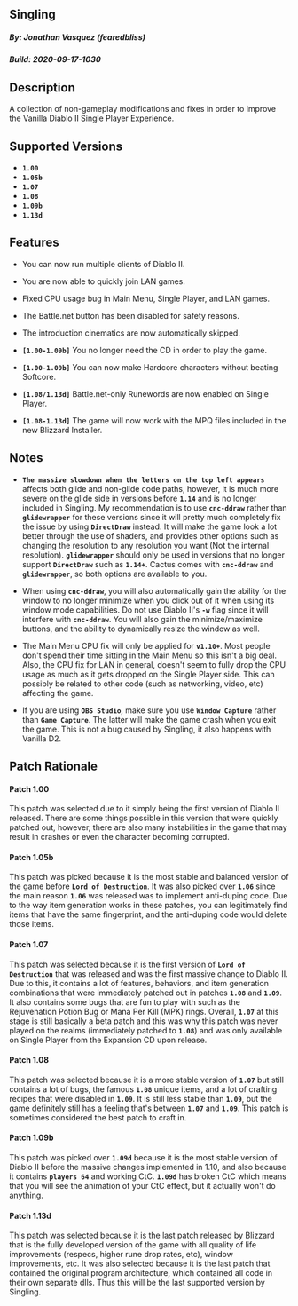 ## Singling
##### By: Jonathan Vasquez (fearedbliss)
##### Build: 2020-09-17-1030

## Description

A collection of non-gameplay modifications and fixes in
order to improve the Vanilla Diablo II Single Player Experience.

## Supported Versions

- **`1.00`**
- **`1.05b`**
- **`1.07`**
- **`1.08`**
- **`1.09b`**
- **`1.13d`**

## Features

- You can now run multiple clients of Diablo II.
- You are now able to quickly join LAN games.
- Fixed CPU usage bug in Main Menu, Single Player, and LAN games.
- The Battle.net button has been disabled for safety reasons.
- The introduction cinematics are now automatically skipped.

- **`[1.00-1.09b]`** You no longer need the CD in order to play the game.
- **`[1.00-1.09b]`** You can now make Hardcore characters without beating Softcore.

- **`[1.08/1.13d]`** Battle.net-only Runewords are now enabled on Single Player.

- **`[1.08-1.13d]`** The game will now work with the MPQ files included in the
  new Blizzard Installer.

## Notes

- **`The massive slowdown when the letters on the top left appears`** affects
  both glide and non-glide code paths, however, it is much more severe on the
  glide side in versions before **`1.14`** and is no longer included in
  Singling. My recommendation is to use **`cnc-ddraw`** rather than
  **`glidewrapper`** for these versions since it will pretty much completely fix
  the issue by using **`DirectDraw`** instead. It will make the game look a lot
  better through the use of shaders, and provides other options such as changing
  the resolution to any resolution you want (Not the internal resolution).
  **`glidewrapper`** should only be used in versions that no longer support
  **`DirectDraw`** such as **`1.14+`**. Cactus comes with **`cnc-ddraw`** and
  **`glidewrapper`**, so both options are available to you.

- When using **`cnc-ddraw`**, you will also automatically gain the ability for
  the window to no longer minimize when you click out of it when using its
  window mode capabilities. Do not use Diablo II's **`-w`** flag since it will
  interfere with **`cnc-ddraw`**. You will also gain the minimize/maximize
  buttons, and the ability to dynamically resize the window as well.

- The Main Menu CPU fix will only be applied for **`v1.10+`**. Most people
  don't spend their time sitting in the Main Menu so this isn't a big deal.
  Also, the CPU fix for LAN in general, doesn't seem to fully drop the CPU usage
  as much as it gets dropped on the Single Player side. This can possibly be
  related to other code (such as networking, video, etc) affecting the game.

- If you are using **`OBS Studio`**, make sure you use **`Window Capture`**
  rather than **`Game Capture`**. The latter will make the game crash when you
  exit the game. This is not a bug caused by Singling, it also happens with
  Vanilla D2.

## Patch Rationale

#### Patch 1.00

This patch was selected due to it simply being the first version of Diablo II
released. There are some things possible in this version that were quickly
patched out, however, there are also many instabilities in the game that may
result in crashes or even the character becoming corrupted.

#### Patch 1.05b

This patch was picked because it is the most stable and balanced version
of the game before **`Lord of Destruction`**. It was also picked over
**`1.06`** since the main reason **`1.06`** was released was to implement
anti-duping code. Due to the way item generation works in these patches,
you can legitimately find items that have the same fingerprint, and the
anti-duping code would delete those items.

#### Patch 1.07

This patch was selected because it is the first version of
**`Lord of Destruction`** that was released and was the first massive change to
Diablo II. Due to this, it contains a lot of features, behaviors, and item
generation combinations that were immediately patched out in patches **`1.08`**
and **`1.09`**. It also contains some bugs that are fun to play with such as the
Rejuvenation Potion Bug or Mana Per Kill (MPK) rings. Overall, **`1.07`** at
this stage is still basically a beta patch and this was why this patch was never
played on the realms (immediately patched to **`1.08`**) and was only available
on Single Player from the Expansion CD upon release.

#### Patch 1.08

This patch was selected because it is a more stable version of **`1.07`**
but still contains a lot of bugs, the famous **`1.08`** unique items, and a lot
of crafting recipes that were disabled in **`1.09`**. It is still less stable
than **`1.09`**, but the game definitely still has a feeling that's between
**`1.07`** and **`1.09`**. This patch is sometimes considered the best patch
to craft in.

#### Patch 1.09b

This patch was picked over **`1.09d`** because it is the most stable version of
Diablo II before the massive changes implemented in 1.10, and also because it
contains **`players 64`** and working CtC. **`1.09d`** has broken CtC which
means that you will see the animation of your CtC effect, but it actually won't
do anything.

#### Patch 1.13d

This patch was selected because it is the last patch released by Blizzard
that is the fully developed version of the game with all quality of life
improvements (respecs, higher rune drop rates, etc), window improvements, etc.
It was also selected because it is the last patch that contained the original
program architecture, which contained all code in their own separate dlls.
Thus this will be the last supported version by Singling.